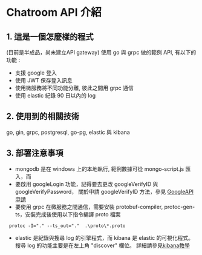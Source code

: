 # Chatroom API 介紹

## 1. 這是一個怎麼樣的程式

  (目前是半成品，尚未建立API gateway)
  使用 go 與 grpc 做的範例 API, 有以下的功能 :
  
 * 支援 google 登入
 * 使用 JWT 保存登入訊息 
 * 使用微服務將不同功能分離, 彼此之間用 grpc 通信
 * 使用 elastic 紀錄 90 日以內的 log

## 2. 使用到的相關技術
  go, gin, grpc, postgresql, go-pg, elastic 與 kibana
  
## 3. 部署注意事項
 * mongodb 是在 windows 上的本地執行, 範例數據可從 mongo-script.js 匯入，而
 * 要啟用 googleLogin 功能，記得要去更改 googleVerifyID 與 googleVerifyPassword，
 關於申請 googleVerifyID 方法，參見 [GoogleAPI申請](https://blog.hungwin.com.tw/aspnet-google-login/)
 * 要使用 grpc 在微服務之間通信，需要安裝  protobuf-compiler, protoc-gen-ts，安裝完成後使用以下指令編譯 proto 檔案

 ```
  protoc -I="." --ts_out="."  .\proto\*.proto
```

 * elastic 是紀錄與搜尋 log 的引擎程式，而 kibana 是 elastic 的可視化程式。搜尋 log 的功能主要是在左上角 "discover" 欄位。
   詳細請參見[kibana教學](https://medium.com/%E7%A8%8B%E5%BC%8F%E4%B9%BE%E8%B2%A8/elk-%E6%95%99%E5%AD%B8%E8%88%87%E4%BB%8B%E7%B4%B9-c54af6f06e61)